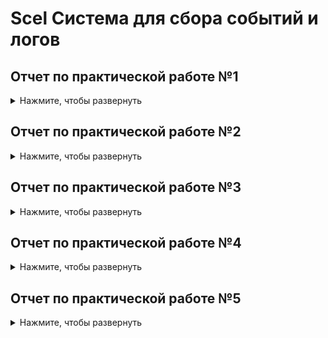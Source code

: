 # Scel Система для сбора событий и логов
 
## Отчет по практической работе №1

<details>
  <summary>Нажмите, чтобы развернуть</summary>

## Rsyslog. Сервер

1 На виртуальных машинах настроил сеть на Сетевой мост 

2 На первой виртуальной машине скачем rsyslog

![Desktop Screenshot 2024 09 11 - 18 30 32 61](https://github.com/user-attachments/assets/558a706d-9d84-43c2-b1f8-9c774f328ba0)

3 Запустим сервис. Проверим работоспособность

![Desktop Screenshot 2024 09 11 - 18 31 06 06](https://github.com/user-attachments/assets/e58326f6-e89c-4581-9381-a976c4e68f26)

4 Настраиваем rsyslog для удаленного приема системного журнала

![Desktop Screenshot 2024 09 11 - 18 33 09 92](https://github.com/user-attachments/assets/9bd65fcf-e82d-48d0-bb94-5b544c2dd993)

5 Перезапускаем сервис

![Desktop Screenshot 2024 09 11 - 18 34 28 10](https://github.com/user-attachments/assets/1c36b05e-40f1-4c90-9cd3-31f3b8359995)

## Rsyslog. Клиент

1 На второй виртуальной машине скачаем rsyslog


2 Отредактируем config, добавляем правило для пересылки логов

![Desktop Screenshot 2024 09 11 - 18 35 58 05](https://github.com/user-attachments/assets/1d1d7ff1-f377-4041-a061-50c5608c366c)

3 Перезапускаем сервис

![Desktop Screenshot 2024 09 11 - 18 36 30 76](https://github.com/user-attachments/assets/70a45ee8-fa3a-4307-ab95-f8bf7c2a093d)

## LOKI

1 Разворачиваем на сервере Loki

![Desktop Screenshot 2024 09 11 - 18 57 31 69](https://github.com/user-attachments/assets/ebd01baf-7ffc-4c90-8fd7-fc741e2aa96f)

2 На клиенте устанавлиеваем Promtail

![282036573-44c92d3b-1497-477d-9b9d-cd2aebf7feb1](https://github.com/user-attachments/assets/dec84b26-7519-4276-ad05-657aa4d9e40c)

3 Создаем файл конфинфигурации

![Desktop Screenshot 2024 09 11 - 18 57 09 38](https://github.com/user-attachments/assets/c604ba7a-5a47-48f9-b0b3-002b7c5aef8b)

4 Создаем Unit

![Desktop Screenshot 2024 09 11 - 18 58 39 93](https://github.com/user-attachments/assets/e8fe05da-ce48-450e-aee7-c07681df4232)

![Desktop Screenshot 2024 09 11 - 18 59 34 73](https://github.com/user-attachments/assets/3dd5a127-81b5-407b-a18f-bc84d52d126a)

5 Перезапускаем сервис

![Desktop Screenshot 2024 09 11 - 19 00 54 74](https://github.com/user-attachments/assets/040a46b4-afa4-46a6-ab89-d85f528272fe)

6 Посмотрим логи на сервере

![Desktop Screenshot 2024 09 11 - 19 12 34 04](https://github.com/user-attachments/assets/d58cc6b4-a0dd-4748-9834-6ad17440085a)

![Desktop Screenshot 2024 09 11 - 19 12 53 15](https://github.com/user-attachments/assets/f00ebef9-0633-4af8-9e98-af69ee776487)

## SIGNOZ

1 Запускаем контейнер на сервере

![Desktop Screenshot 2024 09 11 - 19 20 46 83](https://github.com/user-attachments/assets/79fe5bba-bb61-4c26-ad42-e92154b3abe9)

2 Так же для клиента редактируем docker-compose файл

![Desktop Screenshot 2024 09 11 - 19 22 54 66](https://github.com/user-attachments/assets/270c4051-e45f-47c0-bf79-e6be491ff862)

3 Запускаем контейнер 

![Desktop Screenshot 2024 09 25 - 14 47 51 23](https://github.com/user-attachments/assets/26590260-afef-46ba-8e58-fc838e823e63)

4 Наблюдаем логи в SigNoz

![Desktop Screenshot 2024 09 25 - 14 47 51 25](https://github.com/user-attachments/assets/311b9120-8f8c-488a-ba86-327b782560b3)


![Desktop Screenshot 2024 09 25 - 14 47 51 26](https://github.com/user-attachments/assets/ac96cf69-1261-40eb-bfcd-d35065074a5c)


</details>

## Отчет по практической работе №2

<details>
  <summary>Нажмите, чтобы развернуть</summary>
 
https://colab.research.google.com/drive/1i-UAwV851rVhOP3LJ6zvfTDJJMig8LkN?usp=sharing

https://github.com/hipster-x/Scel/blob/main/PR2_sssl.ipynb

</details>

## Отчет по практической работе №3

<details>
  <summary>Нажмите, чтобы развернуть</summary>

В данной практике я выбрал готовый вариант Wazuh Server

![Desktop Screenshot 2024 10 23 - 17 40 34 02](https://github.com/user-attachments/assets/2a02955f-8879-45e6-a3b7-6c44bfc639c3)

![Desktop Screenshot 2024 10 23 - 18 31 45 29](https://github.com/user-attachments/assets/b48dad7f-b686-405f-933b-23cc85298f4a)

Авторизация

![Desktop Screenshot 2024 10 23 - 18 32 10 64](https://github.com/user-attachments/assets/2a580f71-b37a-4aa9-b3b3-aa1e1936bba0)

Веб-интерфейс Wazuh

![Desktop Screenshot 2024 10 23 - 18 33 11 25](https://github.com/user-attachments/assets/6098b1cd-da2c-439b-b61a-529939eee464)

Теперь готовимся установить агент на другой ВМ

![Desktop Screenshot 2024 10 23 - 18 47 30 13](https://github.com/user-attachments/assets/33a10e40-7ef4-4efd-a41d-3e66535658ab)

![Desktop Screenshot 2024 10 23 - 18 57 29 49](https://github.com/user-attachments/assets/f0453f67-ddec-44ea-9b30-a75946da6757)

Разворачиваем агент на второй ВМ

![Desktop Screenshot 2024 10 23 - 20 30 44 32](https://github.com/user-attachments/assets/170e2e6f-0370-47a7-8945-8c67471857eb)

![Desktop Screenshot 2024 10 23 - 20 31 03 94](https://github.com/user-attachments/assets/c2517fa5-8087-4ca0-b3e3-12db90638c26)

После настройки убедились, что агент настроен. И доступна машина для мониторинга

![Desktop Screenshot 2024 10 23 - 20 31 51 17](https://github.com/user-attachments/assets/6b4c060b-4765-46f4-9e9b-56a8b6cc5c73)

![Desktop Screenshot 2024 10 23 - 20 31 59 68](https://github.com/user-attachments/assets/8e4696c6-c362-4193-90d6-abee60090a49)

Система имеет встроенный детектор уязвимостей

![Desktop Screenshot 2024 10 23 - 20 39 34 80](https://github.com/user-attachments/assets/26648dab-eff5-4006-b30e-a5545b1fbe06)

![Desktop Screenshot 2024 10 23 - 20 42 56 21](https://github.com/user-attachments/assets/3a3a7fd0-2278-45c5-b29b-48b9925d7f23)

![Desktop Screenshot 2024 10 23 - 20 48 44 38](https://github.com/user-attachments/assets/7ce77388-d981-495e-9ba6-c52b4e08819c)

![Desktop Screenshot 2024 10 23 - 20 49 01 80](https://github.com/user-attachments/assets/3e62f660-90f6-4534-b069-b87615dbe18b)

![Desktop Screenshot 2024 10 23 - 20 49 09 98](https://github.com/user-attachments/assets/731fc465-0a4c-4fdd-bca2-c175e822da71)

Создание проверки целостности файлов

![Desktop Screenshot 2024 11 05 - 11 05 31 89](https://github.com/user-attachments/assets/c2eff684-47ca-40ef-a731-241c28e33292)

Настройка выявлений уязвимостей в соответствии с документацией

![Desktop Screenshot 2024 11 05 - 11 18 40 89](https://github.com/user-attachments/assets/d488c79e-037a-46d5-a3bf-a8196dd606ea)

Выявление скрытых процессов

![Desktop Screenshot 2024 11 05 - 11 11 38 20](https://github.com/user-attachments/assets/f145f3f0-b26f-456d-bcc6-c1a903d6506d)

Выявление SQL-инъекций

![Desktop Screenshot 2024 11 05 - 11 20 39 56](https://github.com/user-attachments/assets/5e9046b5-b2d2-49c3-b5ba-329dace39e7f)

Проверка работы настроенных механизмов

SQL injection

![Desktop Screenshot 2024 11 06 - 16 50 47 21](https://github.com/user-attachments/assets/27110d12-4c05-4296-afee-5283a82e5d9e)

![Desktop Screenshot 2024 11 06 - 16 51 13 52](https://github.com/user-attachments/assets/6db803d1-50cc-47aa-9626-1971751e46dc)


  </details>

## Отчет по практической работе №4 

<details>
  <summary>Нажмите, чтобы развернуть</summary>

 Network Threat Hunting
 
## Скачиваем и разворачиваем стенд

![Desktop Screenshot 2024 12 01 - 13 55 34 31](https://github.com/user-attachments/assets/e267b5be-1451-4bb7-8861-452a4b9c7404)

Логинимся

![Desktop Screenshot 2024 12 01 - 14 07 57 32](https://github.com/user-attachments/assets/31c80cc9-1e0e-4c93-a9cb-0a357a326eab)

Добавляем адрес с траффиком к skype.com в safelist, как сказано в руководстве

![Desktop Screenshot 2024 12 01 - 14 07 21 30](https://github.com/user-attachments/assets/321e041c-d6e7-4681-9912-df570affe610)

![Desktop Screenshot 2024 12 01 - 14 22 23 47](https://github.com/user-attachments/assets/8d255d7e-51c5-446f-a4ae-1a38c6ccd560)

![Desktop Screenshot 2024 12 01 - 14 26 07 37](https://github.com/user-attachments/assets/489333d4-7015-4229-8dc4-be6c02b4e664)

Конечный safelist

![Desktop Screenshot 2024 12 01 - 14 26 54 21](https://github.com/user-attachments/assets/44c945e0-0824-47af-bd87-18842ddaf033)

## Lab 1

Импортируем логи и переключаемся на них в стенде

![Desktop Screenshot 2024 12 01 - 14 20 47 59](https://github.com/user-attachments/assets/5579f614-c139-4875-ae94-fd11dd4127ce)

Выбираем нужный Database

![Desktop Screenshot 2024 12 01 - 14 27 20 84](https://github.com/user-attachments/assets/6561c7c7-1af9-4ffb-b55b-f8bc68881cb7)

Переходим в модуль beacon web и анализируем 

![Desktop Screenshot 2024 12 01 - 14 29 00 65](https://github.com/user-attachments/assets/4a66736a-c065-4142-bba8-70c28c775f94)

![Desktop Screenshot 2024 12 01 - 14 30 02 85](https://github.com/user-attachments/assets/c3f7e125-18a6-475d-97cb-4201f63953cc)

Анализ всех адресов показал, что - 

Высокий уровень согласованности метрик (99.70%):

Такая высокая согласованность (cumulative metric conformity) может свидетельствовать о регулярных, четко упорядоченных запросах от источника к целевому IP-адресу. 
Это может быть признаком Beaconing-а, когда зараженное устройство связывается с управляющим сервером (C2).

Общее количество соединений (3011):

Для одного IP-адреса это значительное количество соединений. Если это типично для сети, возможно, это не аномалия. Но если такая активность не ожидается (например, для обычного пользователя или устройства IoT), это может указывать на нежелательное поведение.
Равномерное распределение активности на графике:

Использование HTTP без шифрования:

Отсутствие HTTPS может означать, что данные передаются в незашифрованном виде, что рискованно. Для связи с C2-серверами часто используются такие незащищенные протоколы.

Практически все адреса связаны с Windows, так что добавляем их в safelist

Конечный safelist

![Desktop Screenshot 2024 12 01 - 14 34 08 05](https://github.com/user-attachments/assets/c1f2f4d5-a732-4a37-939f-57b4d9262744)

Перейдём в модуль длительных соединений

![Desktop Screenshot 2024 12 01 - 14 35 56 73](https://github.com/user-attachments/assets/791cfa0e-62b0-4949-9427-5fb44ee70b23)

Всего 2 адресса, проверим их через VirusTotal

![Desktop Screenshot 2024 12 01 - 14 39 36 01](https://github.com/user-attachments/assets/75b12901-9f43-42b3-8d81-7bd90363fc86)

![Desktop Screenshot 2024 12 01 - 14 39 41 20](https://github.com/user-attachments/assets/dc133526-f8e2-4a37-b226-7788b7cde088)

VirusTotal пометил один из адресов, как вредоносный.

Подозрительная природа доменов
Связанные с IP домены `piensorcad6302755c.aiihosted.com` и `demo1.aiihosted.com` выглядят подозрительно:
Длинные, автоматически сгенерированные имена часто используются злоумышленниками для маскировки.
Домены связаны с поддоменами `aiihosted.com`, что может указывать на временную инфраструктуру (например, для фишинга, C2 или ботнетов).

Связь с DigitalOcean
Этот IP принадлежит хостинг-провайдеру `DigitalOcean`, который, как и другие публичные облачные провайдеры, часто используется для легальных целей. Однако злоумышленники также арендуют облачные серверы для вредоносной активности, таких как:
Развёртывание C2-серверов.
Проведение атак (например, DDoS, фишинг).

Связь с файлом `"7May2021_export_bookmark.html"`:
Хотя файл не был помечен как вредоносный, сама его природа (экспорт закладок) может намекать на использование IP для передачи данных, что требует дополнительного анализа.

## Lab 2

Импортируем логи и переключаемся на них.

![Desktop Screenshot 2024 12 01 - 14 39 41 20](https://github.com/user-attachments/assets/d7a92e5b-7ac0-49de-8355-8c2b80c6c2e8)

На основной странице пусто, но система отсылается к модулю DNS, убираем фильтры

![Desktop Screenshot 2024 12 01 - 14 45 40 51](https://github.com/user-attachments/assets/b78f6d15-d7eb-4eb9-9ea7-a7f144393d23)

Подозрительный домен: `honestimnotevil.com`
Название домена вызывает подозрения из-за своей провокационной природы ("честно, я не злой"), что может быть попыткой злоумышленников замаскировать свои намерения.
Такие имена доменов часто используют в тестовых или вредоносных инфраструктурах.

Большое количество запросов (2074 запросов)
Это аномальное количество DNS-запросов к одному домену, что может свидетельствовать о:
Подключении к Command & Control серверу.
Вредоносной программе, регулярно обращающейся к этому домену.

Длинные поддомены

Например:
`...b7f9090b8e40bac43eb80a.honestimnotevil.com`
`...291b4324545e080e82a0ea.honestimnotevil.com`

Длинные, случайно сгенерированные поддомены часто используются в доменной генерации (DGA — Domain Generation Algorithm), которая характерна для вредоносных программ.
Каждый новый поддомен может быть связан с уникальной сессией или устройством, участвующим в ботнете.

Связь с единственным хостом: `172.21.8.157`
Все запросы направлены на один IP-адрес (172.21.8.157).
Это может быть внутренний сервер или прокси для перенаправления запросов, но такой концентрации трафика стоит уделить внимание.

Нет прямых соединений (Direct Connections = 0)
Указано, что прямые соединения отсутствуют, что говорит о том, что злоумышленники могут использовать DNS-туннелирование для передачи данных через DNS-запросы.
Что меня смущает:
DNS-туннелирование или C2-активность

Количество запросов и странные поддомены сильно указывают на DNS-туннелирование или связь с Command & Control сервером.
DGA (Domain Generation Algorithm)

Автоматически сгенерированные поддомены и подозрительный основной домен усиливают вероятность того, что это вредоносная инфраструктура.
Аномальная активность в сети

Если это единственный хост (172.21.8.157), отправляющий такие запросы, он может быть скомпрометированным устройством.

## Lab 3 

![Desktop Screenshot 2024 12 01 - 14 46 27 68](https://github.com/user-attachments/assets/c1b48a56-a203-4651-9a9a-b7174f5ba605)

![Desktop Screenshot 2024 12 01 - 14 50 20 30](https://github.com/user-attachments/assets/4b941fb7-990a-4c1d-9ce0-306eb55b0e01)

Переходим в модуль beacons web

![Desktop Screenshot 2024 12 01 - 14 51 07 01](https://github.com/user-attachments/assets/66500f76-7a20-4ccf-ba29-45cf256b4f50)

Анализируем адреса и вносим легитивные в safelist

![Desktop Screenshot 2024 12 01 - 14 51 39 36](https://github.com/user-attachments/assets/a25e4442-edb6-4bc3-87df-fb20cd8d1033)

Остается всего два адреса, проверим каждый через VirusTotal

![Desktop Screenshot 2024 12 01 - 14 52 24 04](https://github.com/user-attachments/assets/6fe8e36a-4607-4eeb-b4c7-d80a0abe12f6)

Связь с вредоносной активностью

Метка DGA и упоминание Cobalt Strike усиливают подозрения, что домен используется для управления вредоносной активностью.
Количество детекций

Пять независимых сервисов отметили домен как вредоносный, что повышает вероятность его использования в атаках.
Неопределённость IP-адреса

`IP 210.71.232.11` необходимо анализировать отдельно. Если он используется несколькими подозрительными доменами, это усилит подозрения.
Свежесть данных

Анализ проводился месяц назад, что недостаточно актуально для оценки текущей активности домена.

</details>


## Отчет по практической работе №5

<details>
  <summary>Нажмите, чтобы развернуть</summary>

## Стенд

Для выполнения работы использовал стенд из практической работы 3

Стенд состоит из 3 виртуальных машин

1. Ubuntu с агентом Wazuh
2. Ubuntu с сервером Wazuh
3. Kali Linux

Готовый веб-интерфейс с подключенным wazuh - агентом

![Desktop Screenshot 2024 12 02 - 17 16 25 75](https://github.com/user-attachments/assets/a6e0a2da-2c1c-4bcc-a93a-c197cff02b6a)

## IDS Suricata

Развернем IDS Suricata на агенте

![Desktop Screenshot 2024 12 02 - 17 22 10 49](https://github.com/user-attachments/assets/2c510a76-3d2a-4a14-8973-9a6775c58ee7)

![Desktop Screenshot 2024 12 02 - 17 22 45 96](https://github.com/user-attachments/assets/e12d8260-5da0-4dbe-a7b8-f43198b06781)

Настраиваем конфигурацию

![Desktop Screenshot 2024 12 02 - 17 27 04 42](https://github.com/user-attachments/assets/62102ece-a97a-4009-bfd9-a5f6b5bb7556)

![Desktop Screenshot 2024 12 02 - 17 40 25 26](https://github.com/user-attachments/assets/b0446046-b47c-453f-a317-d78379c84807)

![Desktop Screenshot 2024 12 02 - 20 22 40 38](https://github.com/user-attachments/assets/0997d473-217b-47d9-be55-bd6b905e09d4)

Так же настроим сбор логов

![Desktop Screenshot 2024 12 02 - 17 33 17 75](https://github.com/user-attachments/assets/dd990f95-418c-427c-b4f7-f40e8046c57e)

И получаем логи Suricata

![Desktop Screenshot 2024 12 02 - 20 21 52 22](https://github.com/user-attachments/assets/af9dd82a-11fb-43e7-ba6c-415cb4f71514)

## Сканер уязвимостей Nikto

На агенте пустой Apache

![Desktop Screenshot 2024 12 02 - 20 23 28 24](https://github.com/user-attachments/assets/de87838f-8ce3-4830-9eaa-1363fe8be671)

Запускаем сканер уязвимостей

![Desktop Screenshot 2024 12 02 - 20 24 14 38](https://github.com/user-attachments/assets/c3a82357-2ac6-4c90-93cb-206e027d30ec)

Ловим события от Suricata

![Desktop Screenshot 2024 12 02 - 23 51 44 27](https://github.com/user-attachments/assets/27accc43-4cfb-48e2-a74e-f0ffff0ee0c4)

Подробнее

![Desktop Screenshot 2024 12 02 - 23 50 55 84](https://github.com/user-attachments/assets/4e3a4c0a-b097-4b9b-86d5-99e788f215fa)

![Desktop Screenshot 2024 12 02 - 23 51 05 10](https://github.com/user-attachments/assets/5b085c35-7797-4f27-9855-74e3c4da46bb)

![Desktop Screenshot 2024 12 02 - 23 51 13 77](https://github.com/user-attachments/assets/71c5f4de-f9ee-41bd-b7ef-1f3412469ea1)

## YARA 

### Агент

Скачиваем и устанавливаем yara, докачивая правила 

![Desktop Screenshot 2024 12 03 - 16 13 28 97](https://github.com/user-attachments/assets/290ef9f6-29ca-4508-910c-3fd49270f45d)

Создаем конфиг

![Desktop Screenshot 2024 12 03 - 00 37 17 08](https://github.com/user-attachments/assets/bb7d6304-6a5a-44a3-999e-e3689be29f76)

Редактируем ossec 

![Desktop Screenshot 2024 12 03 - 00 41 21 38](https://github.com/user-attachments/assets/23044af3-3c2d-4d6a-a45f-6501a6f012e4)

### Сервер

![Desktop Screenshot 2024 12 03 - 00 43 35 40](https://github.com/user-attachments/assets/a143a57b-6978-47f9-80f1-073904020bd0)

![Desktop Screenshot 2024 12 03 - 00 46 53 30](https://github.com/user-attachments/assets/d69184a0-75e7-4252-bdf3-5a010bffff6a)

На данном этапе я словил критическую ошибку на агенте и не смог работать на нем, поэтому пришлось преустановить на другую ВМ (далее ip `192.168.43.182`)

![Desktop Screenshot 2024 12 03 - 15 26 05 54](https://github.com/user-attachments/assets/08192e82-287a-4d79-acfc-8c8d622938cb)


Запуск действий на агенте 

![Desktop Screenshot 2024 12 03 - 16 43 55 32](https://github.com/user-attachments/assets/94cedf93-91a3-4cb9-9931-b6f1fc7f1884)

Логи на сервере

![Desktop Screenshot 2024 12 03 - 15 24 10 11](https://github.com/user-attachments/assets/2b3d44a2-8f7d-4d82-8c42-16d1d5771a75)

![Desktop Screenshot 2024 12 03 - 15 25 22 11](https://github.com/user-attachments/assets/4559dbe6-243a-4d0a-8923-d1c2478d2bde)

</details>
